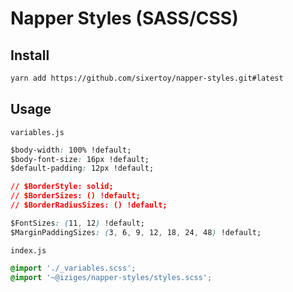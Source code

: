 # Napper Styles (SASS/CSS)

## Install

```bash
yarn add https://github.com/sixertoy/napper-styles.git#latest
```

## Usage

`variables.js`

```css
$body-width: 100% !default;
$body-font-size: 16px !default;
$default-padding: 12px !default;

// $BorderStyle: solid;
// $BorderSizes: () !default;
// $BorderRadiusSizes: () !default;

$FontSizes: (11, 12) !default;
$MarginPaddingSizes: (3, 6, 9, 12, 18, 24, 48) !default;
```

`index.js`

```css
@import './_variables.scss';
@import '~@iziges/napper-styles/styles.scss';
```
